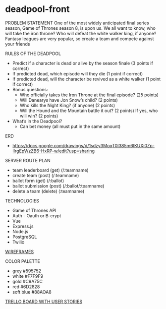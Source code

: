 # deadpool-front

PROBLEM STATEMENT
   One of the most widely anticipated final series season, Game of Thrones season 8, is upon us. We all want to know, who will take the iron throne? Who will defeat the white walker king, if anyone? Fantasy leagues are very popular, so create a team and compete against your friends

RULES OF THE DEADPOOL
  - Predict if a character is dead or alive by the season finale (3 points if correct)
  - If predicted dead, which episode will they die (1 point if correct)
  - If predicted dead, will the character be revived as a white walker (1 point if correct)
  - Bonus questions:
      - Who officially takes the Iron Throne at the final episode? (25 points)
      - Will Danearys have Jon Snow’s child? (2 points)
      - Who kills the Night King? (if anyone) (2 points)
      - Will the Hound and the Mountain battle it out? (2 points) If yes, who will win? (2 points)
  - What’s in the Deadpool?
      - Can bet money (all must put in the same amount)


ERD
  - https://docs.google.com/drawings/d/1sdzy3MoqT0I385m6IKUXi0Zp-IIrgEpWzZB6-HxRP-w/edit?usp=sharing
  

SERVER ROUTE PLAN
  - team leaderboard (get) (/:teamname)
  - create team (post) (/:teamname)
  - ballot form (get) (/:ballot)
  - ballot submission (post) (/:ballot/:teamname)
  - delete a team (delete) (:teamname)
  

TECHNOLOGIES
  - Game of Thrones API
  - Auth - Oauth or B-crypt
  - Vue
  - Express.js
  - Node.js
  - PostgreSQL
  - Twilio 

[WIREFRAMES](https://docs.google.com/document/d/1OpYoUQ9fp4q8cPLAZMZI5hIEpVeuOl2Wu6TkOgUqnPk/edit?usp=sharing)
  

COLOR PALETTE 
  - grey #595752
  - white #F7F9F9
  - gold #C9A75C
  - red #6D2828
  - soft blue #88AOA8

[TRELLO BOARD WITH USER STORIES](https://trello.com/b/7DuU78Y3/got-deadpool)
